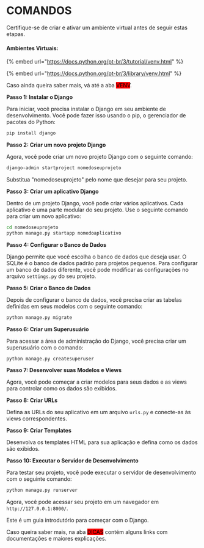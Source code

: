 # COMANDOS

Certifique-se de criar e ativar um ambiente virtual antes de seguir estas etapas.



#### Ambientes Virtuais:

{% embed url="https://docs.python.org/pt-br/3/tutorial/venv.html" %}

{% embed url="https://docs.python.org/pt-br/3/library/venv.html" %}

Caso ainda queira saber mais, vá até a aba <mark style="background-color:red;">VENV</mark>.



**Passo 1: Instalar o Django**

Para iniciar, você precisa instalar o Django em seu ambiente de desenvolvimento. Você pode fazer isso usando o pip, o gerenciador de pacotes do Python:

```bash
pip install django
```

**Passo 2: Criar um novo projeto Django**

Agora, você pode criar um novo projeto Django com o seguinte comando:

```bash
django-admin startproject nomedoseuprojeto
```

Substitua "nomedoseuprojeto" pelo nome que desejar para seu projeto.

**Passo 3: Criar um aplicativo Django**

Dentro de um projeto Django, você pode criar vários aplicativos. Cada aplicativo é uma parte modular do seu projeto. Use o seguinte comando para criar um novo aplicativo:

```bash
cd nomedoseuprojeto
python manage.py startapp nomedoaplicativo
```

**Passo 4: Configurar o Banco de Dados**

Django permite que você escolha o banco de dados que deseja usar. O SQLite é o banco de dados padrão para projetos pequenos. Para configurar um banco de dados diferente, você pode modificar as configurações no arquivo `settings.py` do seu projeto.

**Passo 5: Criar o Banco de Dados**

Depois de configurar o banco de dados, você precisa criar as tabelas definidas em seus modelos com o seguinte comando:

```bash
python manage.py migrate
```

**Passo 6: Criar um Superusuário**

Para acessar a área de administração do Django, você precisa criar um superusuário com o comando:

```bash
python manage.py createsuperuser
```

**Passo 7: Desenvolver suas Modelos e Views**

Agora, você pode começar a criar modelos para seus dados e as views para controlar como os dados são exibidos.

**Passo 8: Criar URLs**

Defina as URLs do seu aplicativo em um arquivo `urls.py` e conecte-as às views correspondentes.

**Passo 9: Criar Templates**

Desenvolva os templates HTML para sua aplicação e defina como os dados são exibidos.

**Passo 10: Executar o Servidor de Desenvolvimento**

Para testar seu projeto, você pode executar o servidor de desenvolvimento com o seguinte comando:

```bash
python manage.py runserver
```

Agora, você pode acessar seu projeto em um navegador em `http://127.0.0.1:8000/`.

Este é um guia introdutório para começar com o Django.

Caso queira saber mais, na aba <mark style="background-color:red;">DICAS</mark> contém alguns links com documentações e maiores explicações.



